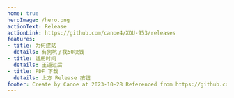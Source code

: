 ```yaml
---
home: true
heroImage: /hero.png
actionText: Release
actionLink: https://github.com/canoe4/XDU-953/releases
features:
- title: 为何建站
  details: 有狗坑了我50块钱
- title: 适用时间
  details: 王道过后
- title: PDF 下载
  details: 上方 Release 按钮
footer: Create by Canoe at 2023-10-28 Referenced from https://github.com/Dongoing/XDU_953
---
```


